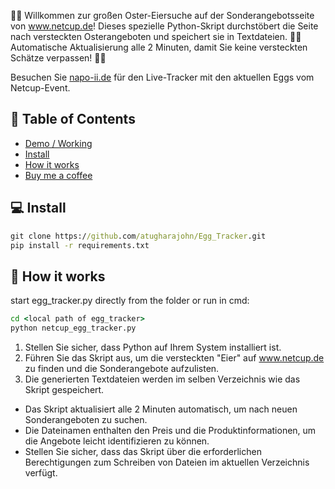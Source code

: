 
🐰🥚 Willkommen zur großen Oster-Eiersuche auf der Sonderangebotsseite von www.netcup.de! Dieses spezielle Python-Skript durchstöbert die Seite nach versteckten Osterangeboten und speichert sie in Textdateien. 🐣🌼 Automatische Aktualisierung alle 2 Minuten, damit Sie keine versteckten Schätze verpassen! 🔄🔎

Besuchen Sie [napo-ii.de](http://napo-ii.de/) für den Live-Tracker mit den aktuellen Eggs vom Netcup-Event.


## 📝 Table of Contents
+ [Demo / Working](#demo)
+ [Install](#usage)
+ [How it works](#Use)
+ [Buy me a coffee](#coffee)


## 💻 Install <a name = "usage"></a>
```cmd
git clone https://github.com/atugharajohn/Egg_Tracker.git
pip install -r requirements.txt
```
## 💭 How it works <a name = "Use"></a>

start egg_tracker.py directly from the folder or run in cmd:
```cmd
cd <local path of egg_tracker>
python netcup_egg_tracker.py
```

1. Stellen Sie sicher, dass Python auf Ihrem System installiert ist.
2. Führen Sie das Skript aus, um die versteckten "Eier" auf www.netcup.de zu finden und die Sonderangebote aufzulisten.
3. Die generierten Textdateien werden im selben Verzeichnis wie das Skript gespeichert.

- Das Skript aktualisiert alle 2 Minuten automatisch, um nach neuen Sonderangeboten zu suchen.
- Die Dateinamen enthalten den Preis und die Produktinformationen, um die Angebote leicht identifizieren zu können.
- Stellen Sie sicher, dass das Skript über die erforderlichen Berechtigungen zum Schreiben von Dateien im aktuellen Verzeichnis verfügt.


